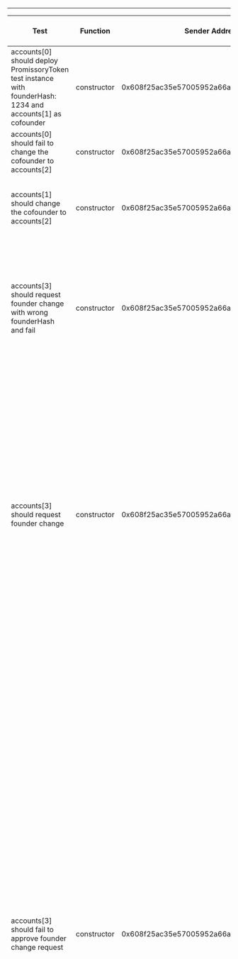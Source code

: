 -------------------------------------
| Test   | Function |     Sender Address    | Test Time (ms) | Status | Txn Hash |
|-----|:-------:|:-------:| ------:|------:| :------ |
|accounts[0] should deploy PromissoryToken test instance with founderHash: 1234 and accounts[1] as cofounder | constructor | 0x608f25ac35e57005952a66ac9ed4514ae5d2a9ef | 6585 | passed | [0x2c55c0414ea43d38a2764ad82b280baec536dc2e9cbc6499d3b67034f3538c47](https://testnet.etherscan.io/tx/0x2c55c0414ea43d38a2764ad82b280baec536dc2e9cbc6499d3b67034f3538c47)|
|accounts[0] should fail to change the cofounder to accounts[2] | constructor | 0x608f25ac35e57005952a66ac9ed4514ae5d2a9ef | 15099 | passed | [[0x2c55c0414ea43d38a2764ad82b280baec536dc2e9cbc6499d3b67034f3538c47](https://testnet.etherscan.io/tx/0x2c55c0414ea43d38a2764ad82b280baec536dc2e9cbc6499d3b67034f3538c47)](https://testnet.etherscan.io/tx/[0x2c55c0414ea43d38a2764ad82b280baec536dc2e9cbc6499d3b67034f3538c47](https://testnet.etherscan.io/tx/0x2c55c0414ea43d38a2764ad82b280baec536dc2e9cbc6499d3b67034f3538c47))|
|accounts[1] should change the cofounder to accounts[2] | constructor | 0x608f25ac35e57005952a66ac9ed4514ae5d2a9ef | 132848 | passed | [[[0x2c55c0414ea43d38a2764ad82b280baec536dc2e9cbc6499d3b67034f3538c47](https://testnet.etherscan.io/tx/0x2c55c0414ea43d38a2764ad82b280baec536dc2e9cbc6499d3b67034f3538c47)](https://testnet.etherscan.io/tx/[0x2c55c0414ea43d38a2764ad82b280baec536dc2e9cbc6499d3b67034f3538c47](https://testnet.etherscan.io/tx/0x2c55c0414ea43d38a2764ad82b280baec536dc2e9cbc6499d3b67034f3538c47))](https://testnet.etherscan.io/tx/[[0x2c55c0414ea43d38a2764ad82b280baec536dc2e9cbc6499d3b67034f3538c47](https://testnet.etherscan.io/tx/0x2c55c0414ea43d38a2764ad82b280baec536dc2e9cbc6499d3b67034f3538c47)](https://testnet.etherscan.io/tx/[0x2c55c0414ea43d38a2764ad82b280baec536dc2e9cbc6499d3b67034f3538c47](https://testnet.etherscan.io/tx/0x2c55c0414ea43d38a2764ad82b280baec536dc2e9cbc6499d3b67034f3538c47)))|
|accounts[3] should request founder change with wrong founderHash and fail | constructor | 0x608f25ac35e57005952a66ac9ed4514ae5d2a9ef | 79433 | passed | [[[[0x2c55c0414ea43d38a2764ad82b280baec536dc2e9cbc6499d3b67034f3538c47](https://testnet.etherscan.io/tx/0x2c55c0414ea43d38a2764ad82b280baec536dc2e9cbc6499d3b67034f3538c47)](https://testnet.etherscan.io/tx/[0x2c55c0414ea43d38a2764ad82b280baec536dc2e9cbc6499d3b67034f3538c47](https://testnet.etherscan.io/tx/0x2c55c0414ea43d38a2764ad82b280baec536dc2e9cbc6499d3b67034f3538c47))](https://testnet.etherscan.io/tx/[[0x2c55c0414ea43d38a2764ad82b280baec536dc2e9cbc6499d3b67034f3538c47](https://testnet.etherscan.io/tx/0x2c55c0414ea43d38a2764ad82b280baec536dc2e9cbc6499d3b67034f3538c47)](https://testnet.etherscan.io/tx/[0x2c55c0414ea43d38a2764ad82b280baec536dc2e9cbc6499d3b67034f3538c47](https://testnet.etherscan.io/tx/0x2c55c0414ea43d38a2764ad82b280baec536dc2e9cbc6499d3b67034f3538c47)))](https://testnet.etherscan.io/tx/[[[0x2c55c0414ea43d38a2764ad82b280baec536dc2e9cbc6499d3b67034f3538c47](https://testnet.etherscan.io/tx/0x2c55c0414ea43d38a2764ad82b280baec536dc2e9cbc6499d3b67034f3538c47)](https://testnet.etherscan.io/tx/[0x2c55c0414ea43d38a2764ad82b280baec536dc2e9cbc6499d3b67034f3538c47](https://testnet.etherscan.io/tx/0x2c55c0414ea43d38a2764ad82b280baec536dc2e9cbc6499d3b67034f3538c47))](https://testnet.etherscan.io/tx/[[0x2c55c0414ea43d38a2764ad82b280baec536dc2e9cbc6499d3b67034f3538c47](https://testnet.etherscan.io/tx/0x2c55c0414ea43d38a2764ad82b280baec536dc2e9cbc6499d3b67034f3538c47)](https://testnet.etherscan.io/tx/[0x2c55c0414ea43d38a2764ad82b280baec536dc2e9cbc6499d3b67034f3538c47](https://testnet.etherscan.io/tx/0x2c55c0414ea43d38a2764ad82b280baec536dc2e9cbc6499d3b67034f3538c47))))|
|accounts[3] should request founder change | constructor | 0x608f25ac35e57005952a66ac9ed4514ae5d2a9ef | 69305 | passed | [[[[[0x2c55c0414ea43d38a2764ad82b280baec536dc2e9cbc6499d3b67034f3538c47](https://testnet.etherscan.io/tx/0x2c55c0414ea43d38a2764ad82b280baec536dc2e9cbc6499d3b67034f3538c47)](https://testnet.etherscan.io/tx/[0x2c55c0414ea43d38a2764ad82b280baec536dc2e9cbc6499d3b67034f3538c47](https://testnet.etherscan.io/tx/0x2c55c0414ea43d38a2764ad82b280baec536dc2e9cbc6499d3b67034f3538c47))](https://testnet.etherscan.io/tx/[[0x2c55c0414ea43d38a2764ad82b280baec536dc2e9cbc6499d3b67034f3538c47](https://testnet.etherscan.io/tx/0x2c55c0414ea43d38a2764ad82b280baec536dc2e9cbc6499d3b67034f3538c47)](https://testnet.etherscan.io/tx/[0x2c55c0414ea43d38a2764ad82b280baec536dc2e9cbc6499d3b67034f3538c47](https://testnet.etherscan.io/tx/0x2c55c0414ea43d38a2764ad82b280baec536dc2e9cbc6499d3b67034f3538c47)))](https://testnet.etherscan.io/tx/[[[0x2c55c0414ea43d38a2764ad82b280baec536dc2e9cbc6499d3b67034f3538c47](https://testnet.etherscan.io/tx/0x2c55c0414ea43d38a2764ad82b280baec536dc2e9cbc6499d3b67034f3538c47)](https://testnet.etherscan.io/tx/[0x2c55c0414ea43d38a2764ad82b280baec536dc2e9cbc6499d3b67034f3538c47](https://testnet.etherscan.io/tx/0x2c55c0414ea43d38a2764ad82b280baec536dc2e9cbc6499d3b67034f3538c47))](https://testnet.etherscan.io/tx/[[0x2c55c0414ea43d38a2764ad82b280baec536dc2e9cbc6499d3b67034f3538c47](https://testnet.etherscan.io/tx/0x2c55c0414ea43d38a2764ad82b280baec536dc2e9cbc6499d3b67034f3538c47)](https://testnet.etherscan.io/tx/[0x2c55c0414ea43d38a2764ad82b280baec536dc2e9cbc6499d3b67034f3538c47](https://testnet.etherscan.io/tx/0x2c55c0414ea43d38a2764ad82b280baec536dc2e9cbc6499d3b67034f3538c47))))](https://testnet.etherscan.io/tx/[[[[0x2c55c0414ea43d38a2764ad82b280baec536dc2e9cbc6499d3b67034f3538c47](https://testnet.etherscan.io/tx/0x2c55c0414ea43d38a2764ad82b280baec536dc2e9cbc6499d3b67034f3538c47)](https://testnet.etherscan.io/tx/[0x2c55c0414ea43d38a2764ad82b280baec536dc2e9cbc6499d3b67034f3538c47](https://testnet.etherscan.io/tx/0x2c55c0414ea43d38a2764ad82b280baec536dc2e9cbc6499d3b67034f3538c47))](https://testnet.etherscan.io/tx/[[0x2c55c0414ea43d38a2764ad82b280baec536dc2e9cbc6499d3b67034f3538c47](https://testnet.etherscan.io/tx/0x2c55c0414ea43d38a2764ad82b280baec536dc2e9cbc6499d3b67034f3538c47)](https://testnet.etherscan.io/tx/[0x2c55c0414ea43d38a2764ad82b280baec536dc2e9cbc6499d3b67034f3538c47](https://testnet.etherscan.io/tx/0x2c55c0414ea43d38a2764ad82b280baec536dc2e9cbc6499d3b67034f3538c47)))](https://testnet.etherscan.io/tx/[[[0x2c55c0414ea43d38a2764ad82b280baec536dc2e9cbc6499d3b67034f3538c47](https://testnet.etherscan.io/tx/0x2c55c0414ea43d38a2764ad82b280baec536dc2e9cbc6499d3b67034f3538c47)](https://testnet.etherscan.io/tx/[0x2c55c0414ea43d38a2764ad82b280baec536dc2e9cbc6499d3b67034f3538c47](https://testnet.etherscan.io/tx/0x2c55c0414ea43d38a2764ad82b280baec536dc2e9cbc6499d3b67034f3538c47))](https://testnet.etherscan.io/tx/[[0x2c55c0414ea43d38a2764ad82b280baec536dc2e9cbc6499d3b67034f3538c47](https://testnet.etherscan.io/tx/0x2c55c0414ea43d38a2764ad82b280baec536dc2e9cbc6499d3b67034f3538c47)](https://testnet.etherscan.io/tx/[0x2c55c0414ea43d38a2764ad82b280baec536dc2e9cbc6499d3b67034f3538c47](https://testnet.etherscan.io/tx/0x2c55c0414ea43d38a2764ad82b280baec536dc2e9cbc6499d3b67034f3538c47)))))|
|accounts[3] should fail to approve founder change request | constructor | 0x608f25ac35e57005952a66ac9ed4514ae5d2a9ef | 224868 | passed | [[[[[[0x2c55c0414ea43d38a2764ad82b280baec536dc2e9cbc6499d3b67034f3538c47](https://testnet.etherscan.io/tx/0x2c55c0414ea43d38a2764ad82b280baec536dc2e9cbc6499d3b67034f3538c47)](https://testnet.etherscan.io/tx/[0x2c55c0414ea43d38a2764ad82b280baec536dc2e9cbc6499d3b67034f3538c47](https://testnet.etherscan.io/tx/0x2c55c0414ea43d38a2764ad82b280baec536dc2e9cbc6499d3b67034f3538c47))](https://testnet.etherscan.io/tx/[[0x2c55c0414ea43d38a2764ad82b280baec536dc2e9cbc6499d3b67034f3538c47](https://testnet.etherscan.io/tx/0x2c55c0414ea43d38a2764ad82b280baec536dc2e9cbc6499d3b67034f3538c47)](https://testnet.etherscan.io/tx/[0x2c55c0414ea43d38a2764ad82b280baec536dc2e9cbc6499d3b67034f3538c47](https://testnet.etherscan.io/tx/0x2c55c0414ea43d38a2764ad82b280baec536dc2e9cbc6499d3b67034f3538c47)))](https://testnet.etherscan.io/tx/[[[0x2c55c0414ea43d38a2764ad82b280baec536dc2e9cbc6499d3b67034f3538c47](https://testnet.etherscan.io/tx/0x2c55c0414ea43d38a2764ad82b280baec536dc2e9cbc6499d3b67034f3538c47)](https://testnet.etherscan.io/tx/[0x2c55c0414ea43d38a2764ad82b280baec536dc2e9cbc6499d3b67034f3538c47](https://testnet.etherscan.io/tx/0x2c55c0414ea43d38a2764ad82b280baec536dc2e9cbc6499d3b67034f3538c47))](https://testnet.etherscan.io/tx/[[0x2c55c0414ea43d38a2764ad82b280baec536dc2e9cbc6499d3b67034f3538c47](https://testnet.etherscan.io/tx/0x2c55c0414ea43d38a2764ad82b280baec536dc2e9cbc6499d3b67034f3538c47)](https://testnet.etherscan.io/tx/[0x2c55c0414ea43d38a2764ad82b280baec536dc2e9cbc6499d3b67034f3538c47](https://testnet.etherscan.io/tx/0x2c55c0414ea43d38a2764ad82b280baec536dc2e9cbc6499d3b67034f3538c47))))](https://testnet.etherscan.io/tx/[[[[0x2c55c0414ea43d38a2764ad82b280baec536dc2e9cbc6499d3b67034f3538c47](https://testnet.etherscan.io/tx/0x2c55c0414ea43d38a2764ad82b280baec536dc2e9cbc6499d3b67034f3538c47)](https://testnet.etherscan.io/tx/[0x2c55c0414ea43d38a2764ad82b280baec536dc2e9cbc6499d3b67034f3538c47](https://testnet.etherscan.io/tx/0x2c55c0414ea43d38a2764ad82b280baec536dc2e9cbc6499d3b67034f3538c47))](https://testnet.etherscan.io/tx/[[0x2c55c0414ea43d38a2764ad82b280baec536dc2e9cbc6499d3b67034f3538c47](https://testnet.etherscan.io/tx/0x2c55c0414ea43d38a2764ad82b280baec536dc2e9cbc6499d3b67034f3538c47)](https://testnet.etherscan.io/tx/[0x2c55c0414ea43d38a2764ad82b280baec536dc2e9cbc6499d3b67034f3538c47](https://testnet.etherscan.io/tx/0x2c55c0414ea43d38a2764ad82b280baec536dc2e9cbc6499d3b67034f3538c47)))](https://testnet.etherscan.io/tx/[[[0x2c55c0414ea43d38a2764ad82b280baec536dc2e9cbc6499d3b67034f3538c47](https://testnet.etherscan.io/tx/0x2c55c0414ea43d38a2764ad82b280baec536dc2e9cbc6499d3b67034f3538c47)](https://testnet.etherscan.io/tx/[0x2c55c0414ea43d38a2764ad82b280baec536dc2e9cbc6499d3b67034f3538c47](https://testnet.etherscan.io/tx/0x2c55c0414ea43d38a2764ad82b280baec536dc2e9cbc6499d3b67034f3538c47))](https://testnet.etherscan.io/tx/[[0x2c55c0414ea43d38a2764ad82b280baec536dc2e9cbc6499d3b67034f3538c47](https://testnet.etherscan.io/tx/0x2c55c0414ea43d38a2764ad82b280baec536dc2e9cbc6499d3b67034f3538c47)](https://testnet.etherscan.io/tx/[0x2c55c0414ea43d38a2764ad82b280baec536dc2e9cbc6499d3b67034f3538c47](https://testnet.etherscan.io/tx/0x2c55c0414ea43d38a2764ad82b280baec536dc2e9cbc6499d3b67034f3538c47)))))](https://testnet.etherscan.io/tx/[[[[[0x2c55c0414ea43d38a2764ad82b280baec536dc2e9cbc6499d3b67034f3538c47](https://testnet.etherscan.io/tx/0x2c55c0414ea43d38a2764ad82b280baec536dc2e9cbc6499d3b67034f3538c47)](https://testnet.etherscan.io/tx/[0x2c55c0414ea43d38a2764ad82b280baec536dc2e9cbc6499d3b67034f3538c47](https://testnet.etherscan.io/tx/0x2c55c0414ea43d38a2764ad82b280baec536dc2e9cbc6499d3b67034f3538c47))](https://testnet.etherscan.io/tx/[[0x2c55c0414ea43d38a2764ad82b280baec536dc2e9cbc6499d3b67034f3538c47](https://testnet.etherscan.io/tx/0x2c55c0414ea43d38a2764ad82b280baec536dc2e9cbc6499d3b67034f3538c47)](https://testnet.etherscan.io/tx/[0x2c55c0414ea43d38a2764ad82b280baec536dc2e9cbc6499d3b67034f3538c47](https://testnet.etherscan.io/tx/0x2c55c0414ea43d38a2764ad82b280baec536dc2e9cbc6499d3b67034f3538c47)))](https://testnet.etherscan.io/tx/[[[0x2c55c0414ea43d38a2764ad82b280baec536dc2e9cbc6499d3b67034f3538c47](https://testnet.etherscan.io/tx/0x2c55c0414ea43d38a2764ad82b280baec536dc2e9cbc6499d3b67034f3538c47)](https://testnet.etherscan.io/tx/[0x2c55c0414ea43d38a2764ad82b280baec536dc2e9cbc6499d3b67034f3538c47](https://testnet.etherscan.io/tx/0x2c55c0414ea43d38a2764ad82b280baec536dc2e9cbc6499d3b67034f3538c47))](https://testnet.etherscan.io/tx/[[0x2c55c0414ea43d38a2764ad82b280baec536dc2e9cbc6499d3b67034f3538c47](https://testnet.etherscan.io/tx/0x2c55c0414ea43d38a2764ad82b280baec536dc2e9cbc6499d3b67034f3538c47)](https://testnet.etherscan.io/tx/[0x2c55c0414ea43d38a2764ad82b280baec536dc2e9cbc6499d3b67034f3538c47](https://testnet.etherscan.io/tx/0x2c55c0414ea43d38a2764ad82b280baec536dc2e9cbc6499d3b67034f3538c47))))](https://testnet.etherscan.io/tx/[[[[0x2c55c0414ea43d38a2764ad82b280baec536dc2e9cbc6499d3b67034f3538c47](https://testnet.etherscan.io/tx/0x2c55c0414ea43d38a2764ad82b280baec536dc2e9cbc6499d3b67034f3538c47)](https://testnet.etherscan.io/tx/[0x2c55c0414ea43d38a2764ad82b280baec536dc2e9cbc6499d3b67034f3538c47](https://testnet.etherscan.io/tx/0x2c55c0414ea43d38a2764ad82b280baec536dc2e9cbc6499d3b67034f3538c47))](https://testnet.etherscan.io/tx/[[0x2c55c0414ea43d38a2764ad82b280baec536dc2e9cbc6499d3b67034f3538c47](https://testnet.etherscan.io/tx/0x2c55c0414ea43d38a2764ad82b280baec536dc2e9cbc6499d3b67034f3538c47)](https://testnet.etherscan.io/tx/[0x2c55c0414ea43d38a2764ad82b280baec536dc2e9cbc6499d3b67034f3538c47](https://testnet.etherscan.io/tx/0x2c55c0414ea43d38a2764ad82b280baec536dc2e9cbc6499d3b67034f3538c47)))](https://testnet.etherscan.io/tx/[[[0x2c55c0414ea43d38a2764ad82b280baec536dc2e9cbc6499d3b67034f3538c47](https://testnet.etherscan.io/tx/0x2c55c0414ea43d38a2764ad82b280baec536dc2e9cbc6499d3b67034f3538c47)](https://testnet.etherscan.io/tx/[0x2c55c0414ea43d38a2764ad82b280baec536dc2e9cbc6499d3b67034f3538c47](https://testnet.etherscan.io/tx/0x2c55c0414ea43d38a2764ad82b280baec536dc2e9cbc6499d3b67034f3538c47))](https://testnet.etherscan.io/tx/[[0x2c55c0414ea43d38a2764ad82b280baec536dc2e9cbc6499d3b67034f3538c47](https://testnet.etherscan.io/tx/0x2c55c0414ea43d38a2764ad82b280baec536dc2e9cbc6499d3b67034f3538c47)](https://testnet.etherscan.io/tx/[0x2c55c0414ea43d38a2764ad82b280baec536dc2e9cbc6499d3b67034f3538c47](https://testnet.etherscan.io/tx/0x2c55c0414ea43d38a2764ad82b280baec536dc2e9cbc6499d3b67034f3538c47))))))|
|accounts[2] should fail to approve founder change request with wrong switchHash | constructor | 0x608f25ac35e57005952a66ac9ed4514ae5d2a9ef | 28141 | passed | [[[[[[[0x2c55c0414ea43d38a2764ad82b280baec536dc2e9cbc6499d3b67034f3538c47](https://testnet.etherscan.io/tx/0x2c55c0414ea43d38a2764ad82b280baec536dc2e9cbc6499d3b67034f3538c47)](https://testnet.etherscan.io/tx/[0x2c55c0414ea43d38a2764ad82b280baec536dc2e9cbc6499d3b67034f3538c47](https://testnet.etherscan.io/tx/0x2c55c0414ea43d38a2764ad82b280baec536dc2e9cbc6499d3b67034f3538c47))](https://testnet.etherscan.io/tx/[[0x2c55c0414ea43d38a2764ad82b280baec536dc2e9cbc6499d3b67034f3538c47](https://testnet.etherscan.io/tx/0x2c55c0414ea43d38a2764ad82b280baec536dc2e9cbc6499d3b67034f3538c47)](https://testnet.etherscan.io/tx/[0x2c55c0414ea43d38a2764ad82b280baec536dc2e9cbc6499d3b67034f3538c47](https://testnet.etherscan.io/tx/0x2c55c0414ea43d38a2764ad82b280baec536dc2e9cbc6499d3b67034f3538c47)))](https://testnet.etherscan.io/tx/[[[0x2c55c0414ea43d38a2764ad82b280baec536dc2e9cbc6499d3b67034f3538c47](https://testnet.etherscan.io/tx/0x2c55c0414ea43d38a2764ad82b280baec536dc2e9cbc6499d3b67034f3538c47)](https://testnet.etherscan.io/tx/[0x2c55c0414ea43d38a2764ad82b280baec536dc2e9cbc6499d3b67034f3538c47](https://testnet.etherscan.io/tx/0x2c55c0414ea43d38a2764ad82b280baec536dc2e9cbc6499d3b67034f3538c47))](https://testnet.etherscan.io/tx/[[0x2c55c0414ea43d38a2764ad82b280baec536dc2e9cbc6499d3b67034f3538c47](https://testnet.etherscan.io/tx/0x2c55c0414ea43d38a2764ad82b280baec536dc2e9cbc6499d3b67034f3538c47)](https://testnet.etherscan.io/tx/[0x2c55c0414ea43d38a2764ad82b280baec536dc2e9cbc6499d3b67034f3538c47](https://testnet.etherscan.io/tx/0x2c55c0414ea43d38a2764ad82b280baec536dc2e9cbc6499d3b67034f3538c47))))](https://testnet.etherscan.io/tx/[[[[0x2c55c0414ea43d38a2764ad82b280baec536dc2e9cbc6499d3b67034f3538c47](https://testnet.etherscan.io/tx/0x2c55c0414ea43d38a2764ad82b280baec536dc2e9cbc6499d3b67034f3538c47)](https://testnet.etherscan.io/tx/[0x2c55c0414ea43d38a2764ad82b280baec536dc2e9cbc6499d3b67034f3538c47](https://testnet.etherscan.io/tx/0x2c55c0414ea43d38a2764ad82b280baec536dc2e9cbc6499d3b67034f3538c47))](https://testnet.etherscan.io/tx/[[0x2c55c0414ea43d38a2764ad82b280baec536dc2e9cbc6499d3b67034f3538c47](https://testnet.etherscan.io/tx/0x2c55c0414ea43d38a2764ad82b280baec536dc2e9cbc6499d3b67034f3538c47)](https://testnet.etherscan.io/tx/[0x2c55c0414ea43d38a2764ad82b280baec536dc2e9cbc6499d3b67034f3538c47](https://testnet.etherscan.io/tx/0x2c55c0414ea43d38a2764ad82b280baec536dc2e9cbc6499d3b67034f3538c47)))](https://testnet.etherscan.io/tx/[[[0x2c55c0414ea43d38a2764ad82b280baec536dc2e9cbc6499d3b67034f3538c47](https://testnet.etherscan.io/tx/0x2c55c0414ea43d38a2764ad82b280baec536dc2e9cbc6499d3b67034f3538c47)](https://testnet.etherscan.io/tx/[0x2c55c0414ea43d38a2764ad82b280baec536dc2e9cbc6499d3b67034f3538c47](https://testnet.etherscan.io/tx/0x2c55c0414ea43d38a2764ad82b280baec536dc2e9cbc6499d3b67034f3538c47))](https://testnet.etherscan.io/tx/[[0x2c55c0414ea43d38a2764ad82b280baec536dc2e9cbc6499d3b67034f3538c47](https://testnet.etherscan.io/tx/0x2c55c0414ea43d38a2764ad82b280baec536dc2e9cbc6499d3b67034f3538c47)](https://testnet.etherscan.io/tx/[0x2c55c0414ea43d38a2764ad82b280baec536dc2e9cbc6499d3b67034f3538c47](https://testnet.etherscan.io/tx/0x2c55c0414ea43d38a2764ad82b280baec536dc2e9cbc6499d3b67034f3538c47)))))](https://testnet.etherscan.io/tx/[[[[[0x2c55c0414ea43d38a2764ad82b280baec536dc2e9cbc6499d3b67034f3538c47](https://testnet.etherscan.io/tx/0x2c55c0414ea43d38a2764ad82b280baec536dc2e9cbc6499d3b67034f3538c47)](https://testnet.etherscan.io/tx/[0x2c55c0414ea43d38a2764ad82b280baec536dc2e9cbc6499d3b67034f3538c47](https://testnet.etherscan.io/tx/0x2c55c0414ea43d38a2764ad82b280baec536dc2e9cbc6499d3b67034f3538c47))](https://testnet.etherscan.io/tx/[[0x2c55c0414ea43d38a2764ad82b280baec536dc2e9cbc6499d3b67034f3538c47](https://testnet.etherscan.io/tx/0x2c55c0414ea43d38a2764ad82b280baec536dc2e9cbc6499d3b67034f3538c47)](https://testnet.etherscan.io/tx/[0x2c55c0414ea43d38a2764ad82b280baec536dc2e9cbc6499d3b67034f3538c47](https://testnet.etherscan.io/tx/0x2c55c0414ea43d38a2764ad82b280baec536dc2e9cbc6499d3b67034f3538c47)))](https://testnet.etherscan.io/tx/[[[0x2c55c0414ea43d38a2764ad82b280baec536dc2e9cbc6499d3b67034f3538c47](https://testnet.etherscan.io/tx/0x2c55c0414ea43d38a2764ad82b280baec536dc2e9cbc6499d3b67034f3538c47)](https://testnet.etherscan.io/tx/[0x2c55c0414ea43d38a2764ad82b280baec536dc2e9cbc6499d3b67034f3538c47](https://testnet.etherscan.io/tx/0x2c55c0414ea43d38a2764ad82b280baec536dc2e9cbc6499d3b67034f3538c47))](https://testnet.etherscan.io/tx/[[0x2c55c0414ea43d38a2764ad82b280baec536dc2e9cbc6499d3b67034f3538c47](https://testnet.etherscan.io/tx/0x2c55c0414ea43d38a2764ad82b280baec536dc2e9cbc6499d3b67034f3538c47)](https://testnet.etherscan.io/tx/[0x2c55c0414ea43d38a2764ad82b280baec536dc2e9cbc6499d3b67034f3538c47](https://testnet.etherscan.io/tx/0x2c55c0414ea43d38a2764ad82b280baec536dc2e9cbc6499d3b67034f3538c47))))](https://testnet.etherscan.io/tx/[[[[0x2c55c0414ea43d38a2764ad82b280baec536dc2e9cbc6499d3b67034f3538c47](https://testnet.etherscan.io/tx/0x2c55c0414ea43d38a2764ad82b280baec536dc2e9cbc6499d3b67034f3538c47)](https://testnet.etherscan.io/tx/[0x2c55c0414ea43d38a2764ad82b280baec536dc2e9cbc6499d3b67034f3538c47](https://testnet.etherscan.io/tx/0x2c55c0414ea43d38a2764ad82b280baec536dc2e9cbc6499d3b67034f3538c47))](https://testnet.etherscan.io/tx/[[0x2c55c0414ea43d38a2764ad82b280baec536dc2e9cbc6499d3b67034f3538c47](https://testnet.etherscan.io/tx/0x2c55c0414ea43d38a2764ad82b280baec536dc2e9cbc6499d3b67034f3538c47)](https://testnet.etherscan.io/tx/[0x2c55c0414ea43d38a2764ad82b280baec536dc2e9cbc6499d3b67034f3538c47](https://testnet.etherscan.io/tx/0x2c55c0414ea43d38a2764ad82b280baec536dc2e9cbc6499d3b67034f3538c47)))](https://testnet.etherscan.io/tx/[[[0x2c55c0414ea43d38a2764ad82b280baec536dc2e9cbc6499d3b67034f3538c47](https://testnet.etherscan.io/tx/0x2c55c0414ea43d38a2764ad82b280baec536dc2e9cbc6499d3b67034f3538c47)](https://testnet.etherscan.io/tx/[0x2c55c0414ea43d38a2764ad82b280baec536dc2e9cbc6499d3b67034f3538c47](https://testnet.etherscan.io/tx/0x2c55c0414ea43d38a2764ad82b280baec536dc2e9cbc6499d3b67034f3538c47))](https://testnet.etherscan.io/tx/[[0x2c55c0414ea43d38a2764ad82b280baec536dc2e9cbc6499d3b67034f3538c47](https://testnet.etherscan.io/tx/0x2c55c0414ea43d38a2764ad82b280baec536dc2e9cbc6499d3b67034f3538c47)](https://testnet.etherscan.io/tx/[0x2c55c0414ea43d38a2764ad82b280baec536dc2e9cbc6499d3b67034f3538c47](https://testnet.etherscan.io/tx/0x2c55c0414ea43d38a2764ad82b280baec536dc2e9cbc6499d3b67034f3538c47))))))](https://testnet.etherscan.io/tx/[[[[[[0x2c55c0414ea43d38a2764ad82b280baec536dc2e9cbc6499d3b67034f3538c47](https://testnet.etherscan.io/tx/0x2c55c0414ea43d38a2764ad82b280baec536dc2e9cbc6499d3b67034f3538c47)](https://testnet.etherscan.io/tx/[0x2c55c0414ea43d38a2764ad82b280baec536dc2e9cbc6499d3b67034f3538c47](https://testnet.etherscan.io/tx/0x2c55c0414ea43d38a2764ad82b280baec536dc2e9cbc6499d3b67034f3538c47))](https://testnet.etherscan.io/tx/[[0x2c55c0414ea43d38a2764ad82b280baec536dc2e9cbc6499d3b67034f3538c47](https://testnet.etherscan.io/tx/0x2c55c0414ea43d38a2764ad82b280baec536dc2e9cbc6499d3b67034f3538c47)](https://testnet.etherscan.io/tx/[0x2c55c0414ea43d38a2764ad82b280baec536dc2e9cbc6499d3b67034f3538c47](https://testnet.etherscan.io/tx/0x2c55c0414ea43d38a2764ad82b280baec536dc2e9cbc6499d3b67034f3538c47)))](https://testnet.etherscan.io/tx/[[[0x2c55c0414ea43d38a2764ad82b280baec536dc2e9cbc6499d3b67034f3538c47](https://testnet.etherscan.io/tx/0x2c55c0414ea43d38a2764ad82b280baec536dc2e9cbc6499d3b67034f3538c47)](https://testnet.etherscan.io/tx/[0x2c55c0414ea43d38a2764ad82b280baec536dc2e9cbc6499d3b67034f3538c47](https://testnet.etherscan.io/tx/0x2c55c0414ea43d38a2764ad82b280baec536dc2e9cbc6499d3b67034f3538c47))](https://testnet.etherscan.io/tx/[[0x2c55c0414ea43d38a2764ad82b280baec536dc2e9cbc6499d3b67034f3538c47](https://testnet.etherscan.io/tx/0x2c55c0414ea43d38a2764ad82b280baec536dc2e9cbc6499d3b67034f3538c47)](https://testnet.etherscan.io/tx/[0x2c55c0414ea43d38a2764ad82b280baec536dc2e9cbc6499d3b67034f3538c47](https://testnet.etherscan.io/tx/0x2c55c0414ea43d38a2764ad82b280baec536dc2e9cbc6499d3b67034f3538c47))))](https://testnet.etherscan.io/tx/[[[[0x2c55c0414ea43d38a2764ad82b280baec536dc2e9cbc6499d3b67034f3538c47](https://testnet.etherscan.io/tx/0x2c55c0414ea43d38a2764ad82b280baec536dc2e9cbc6499d3b67034f3538c47)](https://testnet.etherscan.io/tx/[0x2c55c0414ea43d38a2764ad82b280baec536dc2e9cbc6499d3b67034f3538c47](https://testnet.etherscan.io/tx/0x2c55c0414ea43d38a2764ad82b280baec536dc2e9cbc6499d3b67034f3538c47))](https://testnet.etherscan.io/tx/[[0x2c55c0414ea43d38a2764ad82b280baec536dc2e9cbc6499d3b67034f3538c47](https://testnet.etherscan.io/tx/0x2c55c0414ea43d38a2764ad82b280baec536dc2e9cbc6499d3b67034f3538c47)](https://testnet.etherscan.io/tx/[0x2c55c0414ea43d38a2764ad82b280baec536dc2e9cbc6499d3b67034f3538c47](https://testnet.etherscan.io/tx/0x2c55c0414ea43d38a2764ad82b280baec536dc2e9cbc6499d3b67034f3538c47)))](https://testnet.etherscan.io/tx/[[[0x2c55c0414ea43d38a2764ad82b280baec536dc2e9cbc6499d3b67034f3538c47](https://testnet.etherscan.io/tx/0x2c55c0414ea43d38a2764ad82b280baec536dc2e9cbc6499d3b67034f3538c47)](https://testnet.etherscan.io/tx/[0x2c55c0414ea43d38a2764ad82b280baec536dc2e9cbc6499d3b67034f3538c47](https://testnet.etherscan.io/tx/0x2c55c0414ea43d38a2764ad82b280baec536dc2e9cbc6499d3b67034f3538c47))](https://testnet.etherscan.io/tx/[[0x2c55c0414ea43d38a2764ad82b280baec536dc2e9cbc6499d3b67034f3538c47](https://testnet.etherscan.io/tx/0x2c55c0414ea43d38a2764ad82b280baec536dc2e9cbc6499d3b67034f3538c47)](https://testnet.etherscan.io/tx/[0x2c55c0414ea43d38a2764ad82b280baec536dc2e9cbc6499d3b67034f3538c47](https://testnet.etherscan.io/tx/0x2c55c0414ea43d38a2764ad82b280baec536dc2e9cbc6499d3b67034f3538c47)))))](https://testnet.etherscan.io/tx/[[[[[0x2c55c0414ea43d38a2764ad82b280baec536dc2e9cbc6499d3b67034f3538c47](https://testnet.etherscan.io/tx/0x2c55c0414ea43d38a2764ad82b280baec536dc2e9cbc6499d3b67034f3538c47)](https://testnet.etherscan.io/tx/[0x2c55c0414ea43d38a2764ad82b280baec536dc2e9cbc6499d3b67034f3538c47](https://testnet.etherscan.io/tx/0x2c55c0414ea43d38a2764ad82b280baec536dc2e9cbc6499d3b67034f3538c47))](https://testnet.etherscan.io/tx/[[0x2c55c0414ea43d38a2764ad82b280baec536dc2e9cbc6499d3b67034f3538c47](https://testnet.etherscan.io/tx/0x2c55c0414ea43d38a2764ad82b280baec536dc2e9cbc6499d3b67034f3538c47)](https://testnet.etherscan.io/tx/[0x2c55c0414ea43d38a2764ad82b280baec536dc2e9cbc6499d3b67034f3538c47](https://testnet.etherscan.io/tx/0x2c55c0414ea43d38a2764ad82b280baec536dc2e9cbc6499d3b67034f3538c47)))](https://testnet.etherscan.io/tx/[[[0x2c55c0414ea43d38a2764ad82b280baec536dc2e9cbc6499d3b67034f3538c47](https://testnet.etherscan.io/tx/0x2c55c0414ea43d38a2764ad82b280baec536dc2e9cbc6499d3b67034f3538c47)](https://testnet.etherscan.io/tx/[0x2c55c0414ea43d38a2764ad82b280baec536dc2e9cbc6499d3b67034f3538c47](https://testnet.etherscan.io/tx/0x2c55c0414ea43d38a2764ad82b280baec536dc2e9cbc6499d3b67034f3538c47))](https://testnet.etherscan.io/tx/[[0x2c55c0414ea43d38a2764ad82b280baec536dc2e9cbc6499d3b67034f3538c47](https://testnet.etherscan.io/tx/0x2c55c0414ea43d38a2764ad82b280baec536dc2e9cbc6499d3b67034f3538c47)](https://testnet.etherscan.io/tx/[0x2c55c0414ea43d38a2764ad82b280baec536dc2e9cbc6499d3b67034f3538c47](https://testnet.etherscan.io/tx/0x2c55c0414ea43d38a2764ad82b280baec536dc2e9cbc6499d3b67034f3538c47))))](https://testnet.etherscan.io/tx/[[[[0x2c55c0414ea43d38a2764ad82b280baec536dc2e9cbc6499d3b67034f3538c47](https://testnet.etherscan.io/tx/0x2c55c0414ea43d38a2764ad82b280baec536dc2e9cbc6499d3b67034f3538c47)](https://testnet.etherscan.io/tx/[0x2c55c0414ea43d38a2764ad82b280baec536dc2e9cbc6499d3b67034f3538c47](https://testnet.etherscan.io/tx/0x2c55c0414ea43d38a2764ad82b280baec536dc2e9cbc6499d3b67034f3538c47))](https://testnet.etherscan.io/tx/[[0x2c55c0414ea43d38a2764ad82b280baec536dc2e9cbc6499d3b67034f3538c47](https://testnet.etherscan.io/tx/0x2c55c0414ea43d38a2764ad82b280baec536dc2e9cbc6499d3b67034f3538c47)](https://testnet.etherscan.io/tx/[0x2c55c0414ea43d38a2764ad82b280baec536dc2e9cbc6499d3b67034f3538c47](https://testnet.etherscan.io/tx/0x2c55c0414ea43d38a2764ad82b280baec536dc2e9cbc6499d3b67034f3538c47)))](https://testnet.etherscan.io/tx/[[[0x2c55c0414ea43d38a2764ad82b280baec536dc2e9cbc6499d3b67034f3538c47](https://testnet.etherscan.io/tx/0x2c55c0414ea43d38a2764ad82b280baec536dc2e9cbc6499d3b67034f3538c47)](https://testnet.etherscan.io/tx/[0x2c55c0414ea43d38a2764ad82b280baec536dc2e9cbc6499d3b67034f3538c47](https://testnet.etherscan.io/tx/0x2c55c0414ea43d38a2764ad82b280baec536dc2e9cbc6499d3b67034f3538c47))](https://testnet.etherscan.io/tx/[[0x2c55c0414ea43d38a2764ad82b280baec536dc2e9cbc6499d3b67034f3538c47](https://testnet.etherscan.io/tx/0x2c55c0414ea43d38a2764ad82b280baec536dc2e9cbc6499d3b67034f3538c47)](https://testnet.etherscan.io/tx/[0x2c55c0414ea43d38a2764ad82b280baec536dc2e9cbc6499d3b67034f3538c47](https://testnet.etherscan.io/tx/0x2c55c0414ea43d38a2764ad82b280baec536dc2e9cbc6499d3b67034f3538c47)))))))|
|accounts[2] should approve founder change request | constructor | 0x608f25ac35e57005952a66ac9ed4514ae5d2a9ef | 17086 | passed | [[[[[[[[0x2c55c0414ea43d38a2764ad82b280baec536dc2e9cbc6499d3b67034f3538c47](https://testnet.etherscan.io/tx/0x2c55c0414ea43d38a2764ad82b280baec536dc2e9cbc6499d3b67034f3538c47)](https://testnet.etherscan.io/tx/[0x2c55c0414ea43d38a2764ad82b280baec536dc2e9cbc6499d3b67034f3538c47](https://testnet.etherscan.io/tx/0x2c55c0414ea43d38a2764ad82b280baec536dc2e9cbc6499d3b67034f3538c47))](https://testnet.etherscan.io/tx/[[0x2c55c0414ea43d38a2764ad82b280baec536dc2e9cbc6499d3b67034f3538c47](https://testnet.etherscan.io/tx/0x2c55c0414ea43d38a2764ad82b280baec536dc2e9cbc6499d3b67034f3538c47)](https://testnet.etherscan.io/tx/[0x2c55c0414ea43d38a2764ad82b280baec536dc2e9cbc6499d3b67034f3538c47](https://testnet.etherscan.io/tx/0x2c55c0414ea43d38a2764ad82b280baec536dc2e9cbc6499d3b67034f3538c47)))](https://testnet.etherscan.io/tx/[[[0x2c55c0414ea43d38a2764ad82b280baec536dc2e9cbc6499d3b67034f3538c47](https://testnet.etherscan.io/tx/0x2c55c0414ea43d38a2764ad82b280baec536dc2e9cbc6499d3b67034f3538c47)](https://testnet.etherscan.io/tx/[0x2c55c0414ea43d38a2764ad82b280baec536dc2e9cbc6499d3b67034f3538c47](https://testnet.etherscan.io/tx/0x2c55c0414ea43d38a2764ad82b280baec536dc2e9cbc6499d3b67034f3538c47))](https://testnet.etherscan.io/tx/[[0x2c55c0414ea43d38a2764ad82b280baec536dc2e9cbc6499d3b67034f3538c47](https://testnet.etherscan.io/tx/0x2c55c0414ea43d38a2764ad82b280baec536dc2e9cbc6499d3b67034f3538c47)](https://testnet.etherscan.io/tx/[0x2c55c0414ea43d38a2764ad82b280baec536dc2e9cbc6499d3b67034f3538c47](https://testnet.etherscan.io/tx/0x2c55c0414ea43d38a2764ad82b280baec536dc2e9cbc6499d3b67034f3538c47))))](https://testnet.etherscan.io/tx/[[[[0x2c55c0414ea43d38a2764ad82b280baec536dc2e9cbc6499d3b67034f3538c47](https://testnet.etherscan.io/tx/0x2c55c0414ea43d38a2764ad82b280baec536dc2e9cbc6499d3b67034f3538c47)](https://testnet.etherscan.io/tx/[0x2c55c0414ea43d38a2764ad82b280baec536dc2e9cbc6499d3b67034f3538c47](https://testnet.etherscan.io/tx/0x2c55c0414ea43d38a2764ad82b280baec536dc2e9cbc6499d3b67034f3538c47))](https://testnet.etherscan.io/tx/[[0x2c55c0414ea43d38a2764ad82b280baec536dc2e9cbc6499d3b67034f3538c47](https://testnet.etherscan.io/tx/0x2c55c0414ea43d38a2764ad82b280baec536dc2e9cbc6499d3b67034f3538c47)](https://testnet.etherscan.io/tx/[0x2c55c0414ea43d38a2764ad82b280baec536dc2e9cbc6499d3b67034f3538c47](https://testnet.etherscan.io/tx/0x2c55c0414ea43d38a2764ad82b280baec536dc2e9cbc6499d3b67034f3538c47)))](https://testnet.etherscan.io/tx/[[[0x2c55c0414ea43d38a2764ad82b280baec536dc2e9cbc6499d3b67034f3538c47](https://testnet.etherscan.io/tx/0x2c55c0414ea43d38a2764ad82b280baec536dc2e9cbc6499d3b67034f3538c47)](https://testnet.etherscan.io/tx/[0x2c55c0414ea43d38a2764ad82b280baec536dc2e9cbc6499d3b67034f3538c47](https://testnet.etherscan.io/tx/0x2c55c0414ea43d38a2764ad82b280baec536dc2e9cbc6499d3b67034f3538c47))](https://testnet.etherscan.io/tx/[[0x2c55c0414ea43d38a2764ad82b280baec536dc2e9cbc6499d3b67034f3538c47](https://testnet.etherscan.io/tx/0x2c55c0414ea43d38a2764ad82b280baec536dc2e9cbc6499d3b67034f3538c47)](https://testnet.etherscan.io/tx/[0x2c55c0414ea43d38a2764ad82b280baec536dc2e9cbc6499d3b67034f3538c47](https://testnet.etherscan.io/tx/0x2c55c0414ea43d38a2764ad82b280baec536dc2e9cbc6499d3b67034f3538c47)))))](https://testnet.etherscan.io/tx/[[[[[0x2c55c0414ea43d38a2764ad82b280baec536dc2e9cbc6499d3b67034f3538c47](https://testnet.etherscan.io/tx/0x2c55c0414ea43d38a2764ad82b280baec536dc2e9cbc6499d3b67034f3538c47)](https://testnet.etherscan.io/tx/[0x2c55c0414ea43d38a2764ad82b280baec536dc2e9cbc6499d3b67034f3538c47](https://testnet.etherscan.io/tx/0x2c55c0414ea43d38a2764ad82b280baec536dc2e9cbc6499d3b67034f3538c47))](https://testnet.etherscan.io/tx/[[0x2c55c0414ea43d38a2764ad82b280baec536dc2e9cbc6499d3b67034f3538c47](https://testnet.etherscan.io/tx/0x2c55c0414ea43d38a2764ad82b280baec536dc2e9cbc6499d3b67034f3538c47)](https://testnet.etherscan.io/tx/[0x2c55c0414ea43d38a2764ad82b280baec536dc2e9cbc6499d3b67034f3538c47](https://testnet.etherscan.io/tx/0x2c55c0414ea43d38a2764ad82b280baec536dc2e9cbc6499d3b67034f3538c47)))](https://testnet.etherscan.io/tx/[[[0x2c55c0414ea43d38a2764ad82b280baec536dc2e9cbc6499d3b67034f3538c47](https://testnet.etherscan.io/tx/0x2c55c0414ea43d38a2764ad82b280baec536dc2e9cbc6499d3b67034f3538c47)](https://testnet.etherscan.io/tx/[0x2c55c0414ea43d38a2764ad82b280baec536dc2e9cbc6499d3b67034f3538c47](https://testnet.etherscan.io/tx/0x2c55c0414ea43d38a2764ad82b280baec536dc2e9cbc6499d3b67034f3538c47))](https://testnet.etherscan.io/tx/[[0x2c55c0414ea43d38a2764ad82b280baec536dc2e9cbc6499d3b67034f3538c47](https://testnet.etherscan.io/tx/0x2c55c0414ea43d38a2764ad82b280baec536dc2e9cbc6499d3b67034f3538c47)](https://testnet.etherscan.io/tx/[0x2c55c0414ea43d38a2764ad82b280baec536dc2e9cbc6499d3b67034f3538c47](https://testnet.etherscan.io/tx/0x2c55c0414ea43d38a2764ad82b280baec536dc2e9cbc6499d3b67034f3538c47))))](https://testnet.etherscan.io/tx/[[[[0x2c55c0414ea43d38a2764ad82b280baec536dc2e9cbc6499d3b67034f3538c47](https://testnet.etherscan.io/tx/0x2c55c0414ea43d38a2764ad82b280baec536dc2e9cbc6499d3b67034f3538c47)](https://testnet.etherscan.io/tx/[0x2c55c0414ea43d38a2764ad82b280baec536dc2e9cbc6499d3b67034f3538c47](https://testnet.etherscan.io/tx/0x2c55c0414ea43d38a2764ad82b280baec536dc2e9cbc6499d3b67034f3538c47))](https://testnet.etherscan.io/tx/[[0x2c55c0414ea43d38a2764ad82b280baec536dc2e9cbc6499d3b67034f3538c47](https://testnet.etherscan.io/tx/0x2c55c0414ea43d38a2764ad82b280baec536dc2e9cbc6499d3b67034f3538c47)](https://testnet.etherscan.io/tx/[0x2c55c0414ea43d38a2764ad82b280baec536dc2e9cbc6499d3b67034f3538c47](https://testnet.etherscan.io/tx/0x2c55c0414ea43d38a2764ad82b280baec536dc2e9cbc6499d3b67034f3538c47)))](https://testnet.etherscan.io/tx/[[[0x2c55c0414ea43d38a2764ad82b280baec536dc2e9cbc6499d3b67034f3538c47](https://testnet.etherscan.io/tx/0x2c55c0414ea43d38a2764ad82b280baec536dc2e9cbc6499d3b67034f3538c47)](https://testnet.etherscan.io/tx/[0x2c55c0414ea43d38a2764ad82b280baec536dc2e9cbc6499d3b67034f3538c47](https://testnet.etherscan.io/tx/0x2c55c0414ea43d38a2764ad82b280baec536dc2e9cbc6499d3b67034f3538c47))](https://testnet.etherscan.io/tx/[[0x2c55c0414ea43d38a2764ad82b280baec536dc2e9cbc6499d3b67034f3538c47](https://testnet.etherscan.io/tx/0x2c55c0414ea43d38a2764ad82b280baec536dc2e9cbc6499d3b67034f3538c47)](https://testnet.etherscan.io/tx/[0x2c55c0414ea43d38a2764ad82b280baec536dc2e9cbc6499d3b67034f3538c47](https://testnet.etherscan.io/tx/0x2c55c0414ea43d38a2764ad82b280baec536dc2e9cbc6499d3b67034f3538c47))))))](https://testnet.etherscan.io/tx/[[[[[[0x2c55c0414ea43d38a2764ad82b280baec536dc2e9cbc6499d3b67034f3538c47](https://testnet.etherscan.io/tx/0x2c55c0414ea43d38a2764ad82b280baec536dc2e9cbc6499d3b67034f3538c47)](https://testnet.etherscan.io/tx/[0x2c55c0414ea43d38a2764ad82b280baec536dc2e9cbc6499d3b67034f3538c47](https://testnet.etherscan.io/tx/0x2c55c0414ea43d38a2764ad82b280baec536dc2e9cbc6499d3b67034f3538c47))](https://testnet.etherscan.io/tx/[[0x2c55c0414ea43d38a2764ad82b280baec536dc2e9cbc6499d3b67034f3538c47](https://testnet.etherscan.io/tx/0x2c55c0414ea43d38a2764ad82b280baec536dc2e9cbc6499d3b67034f3538c47)](https://testnet.etherscan.io/tx/[0x2c55c0414ea43d38a2764ad82b280baec536dc2e9cbc6499d3b67034f3538c47](https://testnet.etherscan.io/tx/0x2c55c0414ea43d38a2764ad82b280baec536dc2e9cbc6499d3b67034f3538c47)))](https://testnet.etherscan.io/tx/[[[0x2c55c0414ea43d38a2764ad82b280baec536dc2e9cbc6499d3b67034f3538c47](https://testnet.etherscan.io/tx/0x2c55c0414ea43d38a2764ad82b280baec536dc2e9cbc6499d3b67034f3538c47)](https://testnet.etherscan.io/tx/[0x2c55c0414ea43d38a2764ad82b280baec536dc2e9cbc6499d3b67034f3538c47](https://testnet.etherscan.io/tx/0x2c55c0414ea43d38a2764ad82b280baec536dc2e9cbc6499d3b67034f3538c47))](https://testnet.etherscan.io/tx/[[0x2c55c0414ea43d38a2764ad82b280baec536dc2e9cbc6499d3b67034f3538c47](https://testnet.etherscan.io/tx/0x2c55c0414ea43d38a2764ad82b280baec536dc2e9cbc6499d3b67034f3538c47)](https://testnet.etherscan.io/tx/[0x2c55c0414ea43d38a2764ad82b280baec536dc2e9cbc6499d3b67034f3538c47](https://testnet.etherscan.io/tx/0x2c55c0414ea43d38a2764ad82b280baec536dc2e9cbc6499d3b67034f3538c47))))](https://testnet.etherscan.io/tx/[[[[0x2c55c0414ea43d38a2764ad82b280baec536dc2e9cbc6499d3b67034f3538c47](https://testnet.etherscan.io/tx/0x2c55c0414ea43d38a2764ad82b280baec536dc2e9cbc6499d3b67034f3538c47)](https://testnet.etherscan.io/tx/[0x2c55c0414ea43d38a2764ad82b280baec536dc2e9cbc6499d3b67034f3538c47](https://testnet.etherscan.io/tx/0x2c55c0414ea43d38a2764ad82b280baec536dc2e9cbc6499d3b67034f3538c47))](https://testnet.etherscan.io/tx/[[0x2c55c0414ea43d38a2764ad82b280baec536dc2e9cbc6499d3b67034f3538c47](https://testnet.etherscan.io/tx/0x2c55c0414ea43d38a2764ad82b280baec536dc2e9cbc6499d3b67034f3538c47)](https://testnet.etherscan.io/tx/[0x2c55c0414ea43d38a2764ad82b280baec536dc2e9cbc6499d3b67034f3538c47](https://testnet.etherscan.io/tx/0x2c55c0414ea43d38a2764ad82b280baec536dc2e9cbc6499d3b67034f3538c47)))](https://testnet.etherscan.io/tx/[[[0x2c55c0414ea43d38a2764ad82b280baec536dc2e9cbc6499d3b67034f3538c47](https://testnet.etherscan.io/tx/0x2c55c0414ea43d38a2764ad82b280baec536dc2e9cbc6499d3b67034f3538c47)](https://testnet.etherscan.io/tx/[0x2c55c0414ea43d38a2764ad82b280baec536dc2e9cbc6499d3b67034f3538c47](https://testnet.etherscan.io/tx/0x2c55c0414ea43d38a2764ad82b280baec536dc2e9cbc6499d3b67034f3538c47))](https://testnet.etherscan.io/tx/[[0x2c55c0414ea43d38a2764ad82b280baec536dc2e9cbc6499d3b67034f3538c47](https://testnet.etherscan.io/tx/0x2c55c0414ea43d38a2764ad82b280baec536dc2e9cbc6499d3b67034f3538c47)](https://testnet.etherscan.io/tx/[0x2c55c0414ea43d38a2764ad82b280baec536dc2e9cbc6499d3b67034f3538c47](https://testnet.etherscan.io/tx/0x2c55c0414ea43d38a2764ad82b280baec536dc2e9cbc6499d3b67034f3538c47)))))](https://testnet.etherscan.io/tx/[[[[[0x2c55c0414ea43d38a2764ad82b280baec536dc2e9cbc6499d3b67034f3538c47](https://testnet.etherscan.io/tx/0x2c55c0414ea43d38a2764ad82b280baec536dc2e9cbc6499d3b67034f3538c47)](https://testnet.etherscan.io/tx/[0x2c55c0414ea43d38a2764ad82b280baec536dc2e9cbc6499d3b67034f3538c47](https://testnet.etherscan.io/tx/0x2c55c0414ea43d38a2764ad82b280baec536dc2e9cbc6499d3b67034f3538c47))](https://testnet.etherscan.io/tx/[[0x2c55c0414ea43d38a2764ad82b280baec536dc2e9cbc6499d3b67034f3538c47](https://testnet.etherscan.io/tx/0x2c55c0414ea43d38a2764ad82b280baec536dc2e9cbc6499d3b67034f3538c47)](https://testnet.etherscan.io/tx/[0x2c55c0414ea43d38a2764ad82b280baec536dc2e9cbc6499d3b67034f3538c47](https://testnet.etherscan.io/tx/0x2c55c0414ea43d38a2764ad82b280baec536dc2e9cbc6499d3b67034f3538c47)))](https://testnet.etherscan.io/tx/[[[0x2c55c0414ea43d38a2764ad82b280baec536dc2e9cbc6499d3b67034f3538c47](https://testnet.etherscan.io/tx/0x2c55c0414ea43d38a2764ad82b280baec536dc2e9cbc6499d3b67034f3538c47)](https://testnet.etherscan.io/tx/[0x2c55c0414ea43d38a2764ad82b280baec536dc2e9cbc6499d3b67034f3538c47](https://testnet.etherscan.io/tx/0x2c55c0414ea43d38a2764ad82b280baec536dc2e9cbc6499d3b67034f3538c47))](https://testnet.etherscan.io/tx/[[0x2c55c0414ea43d38a2764ad82b280baec536dc2e9cbc6499d3b67034f3538c47](https://testnet.etherscan.io/tx/0x2c55c0414ea43d38a2764ad82b280baec536dc2e9cbc6499d3b67034f3538c47)](https://testnet.etherscan.io/tx/[0x2c55c0414ea43d38a2764ad82b280baec536dc2e9cbc6499d3b67034f3538c47](https://testnet.etherscan.io/tx/0x2c55c0414ea43d38a2764ad82b280baec536dc2e9cbc6499d3b67034f3538c47))))](https://testnet.etherscan.io/tx/[[[[0x2c55c0414ea43d38a2764ad82b280baec536dc2e9cbc6499d3b67034f3538c47](https://testnet.etherscan.io/tx/0x2c55c0414ea43d38a2764ad82b280baec536dc2e9cbc6499d3b67034f3538c47)](https://testnet.etherscan.io/tx/[0x2c55c0414ea43d38a2764ad82b280baec536dc2e9cbc6499d3b67034f3538c47](https://testnet.etherscan.io/tx/0x2c55c0414ea43d38a2764ad82b280baec536dc2e9cbc6499d3b67034f3538c47))](https://testnet.etherscan.io/tx/[[0x2c55c0414ea43d38a2764ad82b280baec536dc2e9cbc6499d3b67034f3538c47](https://testnet.etherscan.io/tx/0x2c55c0414ea43d38a2764ad82b280baec536dc2e9cbc6499d3b67034f3538c47)](https://testnet.etherscan.io/tx/[0x2c55c0414ea43d38a2764ad82b280baec536dc2e9cbc6499d3b67034f3538c47](https://testnet.etherscan.io/tx/0x2c55c0414ea43d38a2764ad82b280baec536dc2e9cbc6499d3b67034f3538c47)))](https://testnet.etherscan.io/tx/[[[0x2c55c0414ea43d38a2764ad82b280baec536dc2e9cbc6499d3b67034f3538c47](https://testnet.etherscan.io/tx/0x2c55c0414ea43d38a2764ad82b280baec536dc2e9cbc6499d3b67034f3538c47)](https://testnet.etherscan.io/tx/[0x2c55c0414ea43d38a2764ad82b280baec536dc2e9cbc6499d3b67034f3538c47](https://testnet.etherscan.io/tx/0x2c55c0414ea43d38a2764ad82b280baec536dc2e9cbc6499d3b67034f3538c47))](https://testnet.etherscan.io/tx/[[0x2c55c0414ea43d38a2764ad82b280baec536dc2e9cbc6499d3b67034f3538c47](https://testnet.etherscan.io/tx/0x2c55c0414ea43d38a2764ad82b280baec536dc2e9cbc6499d3b67034f3538c47)](https://testnet.etherscan.io/tx/[0x2c55c0414ea43d38a2764ad82b280baec536dc2e9cbc6499d3b67034f3538c47](https://testnet.etherscan.io/tx/0x2c55c0414ea43d38a2764ad82b280baec536dc2e9cbc6499d3b67034f3538c47)))))))](https://testnet.etherscan.io/tx/[[[[[[[0x2c55c0414ea43d38a2764ad82b280baec536dc2e9cbc6499d3b67034f3538c47](https://testnet.etherscan.io/tx/0x2c55c0414ea43d38a2764ad82b280baec536dc2e9cbc6499d3b67034f3538c47)](https://testnet.etherscan.io/tx/[0x2c55c0414ea43d38a2764ad82b280baec536dc2e9cbc6499d3b67034f3538c47](https://testnet.etherscan.io/tx/0x2c55c0414ea43d38a2764ad82b280baec536dc2e9cbc6499d3b67034f3538c47))](https://testnet.etherscan.io/tx/[[0x2c55c0414ea43d38a2764ad82b280baec536dc2e9cbc6499d3b67034f3538c47](https://testnet.etherscan.io/tx/0x2c55c0414ea43d38a2764ad82b280baec536dc2e9cbc6499d3b67034f3538c47)](https://testnet.etherscan.io/tx/[0x2c55c0414ea43d38a2764ad82b280baec536dc2e9cbc6499d3b67034f3538c47](https://testnet.etherscan.io/tx/0x2c55c0414ea43d38a2764ad82b280baec536dc2e9cbc6499d3b67034f3538c47)))](https://testnet.etherscan.io/tx/[[[0x2c55c0414ea43d38a2764ad82b280baec536dc2e9cbc6499d3b67034f3538c47](https://testnet.etherscan.io/tx/0x2c55c0414ea43d38a2764ad82b280baec536dc2e9cbc6499d3b67034f3538c47)](https://testnet.etherscan.io/tx/[0x2c55c0414ea43d38a2764ad82b280baec536dc2e9cbc6499d3b67034f3538c47](https://testnet.etherscan.io/tx/0x2c55c0414ea43d38a2764ad82b280baec536dc2e9cbc6499d3b67034f3538c47))](https://testnet.etherscan.io/tx/[[0x2c55c0414ea43d38a2764ad82b280baec536dc2e9cbc6499d3b67034f3538c47](https://testnet.etherscan.io/tx/0x2c55c0414ea43d38a2764ad82b280baec536dc2e9cbc6499d3b67034f3538c47)](https://testnet.etherscan.io/tx/[0x2c55c0414ea43d38a2764ad82b280baec536dc2e9cbc6499d3b67034f3538c47](https://testnet.etherscan.io/tx/0x2c55c0414ea43d38a2764ad82b280baec536dc2e9cbc6499d3b67034f3538c47))))](https://testnet.etherscan.io/tx/[[[[0x2c55c0414ea43d38a2764ad82b280baec536dc2e9cbc6499d3b67034f3538c47](https://testnet.etherscan.io/tx/0x2c55c0414ea43d38a2764ad82b280baec536dc2e9cbc6499d3b67034f3538c47)](https://testnet.etherscan.io/tx/[0x2c55c0414ea43d38a2764ad82b280baec536dc2e9cbc6499d3b67034f3538c47](https://testnet.etherscan.io/tx/0x2c55c0414ea43d38a2764ad82b280baec536dc2e9cbc6499d3b67034f3538c47))](https://testnet.etherscan.io/tx/[[0x2c55c0414ea43d38a2764ad82b280baec536dc2e9cbc6499d3b67034f3538c47](https://testnet.etherscan.io/tx/0x2c55c0414ea43d38a2764ad82b280baec536dc2e9cbc6499d3b67034f3538c47)](https://testnet.etherscan.io/tx/[0x2c55c0414ea43d38a2764ad82b280baec536dc2e9cbc6499d3b67034f3538c47](https://testnet.etherscan.io/tx/0x2c55c0414ea43d38a2764ad82b280baec536dc2e9cbc6499d3b67034f3538c47)))](https://testnet.etherscan.io/tx/[[[0x2c55c0414ea43d38a2764ad82b280baec536dc2e9cbc6499d3b67034f3538c47](https://testnet.etherscan.io/tx/0x2c55c0414ea43d38a2764ad82b280baec536dc2e9cbc6499d3b67034f3538c47)](https://testnet.etherscan.io/tx/[0x2c55c0414ea43d38a2764ad82b280baec536dc2e9cbc6499d3b67034f3538c47](https://testnet.etherscan.io/tx/0x2c55c0414ea43d38a2764ad82b280baec536dc2e9cbc6499d3b67034f3538c47))](https://testnet.etherscan.io/tx/[[0x2c55c0414ea43d38a2764ad82b280baec536dc2e9cbc6499d3b67034f3538c47](https://testnet.etherscan.io/tx/0x2c55c0414ea43d38a2764ad82b280baec536dc2e9cbc6499d3b67034f3538c47)](https://testnet.etherscan.io/tx/[0x2c55c0414ea43d38a2764ad82b280baec536dc2e9cbc6499d3b67034f3538c47](https://testnet.etherscan.io/tx/0x2c55c0414ea43d38a2764ad82b280baec536dc2e9cbc6499d3b67034f3538c47)))))](https://testnet.etherscan.io/tx/[[[[[0x2c55c0414ea43d38a2764ad82b280baec536dc2e9cbc6499d3b67034f3538c47](https://testnet.etherscan.io/tx/0x2c55c0414ea43d38a2764ad82b280baec536dc2e9cbc6499d3b67034f3538c47)](https://testnet.etherscan.io/tx/[0x2c55c0414ea43d38a2764ad82b280baec536dc2e9cbc6499d3b67034f3538c47](https://testnet.etherscan.io/tx/0x2c55c0414ea43d38a2764ad82b280baec536dc2e9cbc6499d3b67034f3538c47))](https://testnet.etherscan.io/tx/[[0x2c55c0414ea43d38a2764ad82b280baec536dc2e9cbc6499d3b67034f3538c47](https://testnet.etherscan.io/tx/0x2c55c0414ea43d38a2764ad82b280baec536dc2e9cbc6499d3b67034f3538c47)](https://testnet.etherscan.io/tx/[0x2c55c0414ea43d38a2764ad82b280baec536dc2e9cbc6499d3b67034f3538c47](https://testnet.etherscan.io/tx/0x2c55c0414ea43d38a2764ad82b280baec536dc2e9cbc6499d3b67034f3538c47)))](https://testnet.etherscan.io/tx/[[[0x2c55c0414ea43d38a2764ad82b280baec536dc2e9cbc6499d3b67034f3538c47](https://testnet.etherscan.io/tx/0x2c55c0414ea43d38a2764ad82b280baec536dc2e9cbc6499d3b67034f3538c47)](https://testnet.etherscan.io/tx/[0x2c55c0414ea43d38a2764ad82b280baec536dc2e9cbc6499d3b67034f3538c47](https://testnet.etherscan.io/tx/0x2c55c0414ea43d38a2764ad82b280baec536dc2e9cbc6499d3b67034f3538c47))](https://testnet.etherscan.io/tx/[[0x2c55c0414ea43d38a2764ad82b280baec536dc2e9cbc6499d3b67034f3538c47](https://testnet.etherscan.io/tx/0x2c55c0414ea43d38a2764ad82b280baec536dc2e9cbc6499d3b67034f3538c47)](https://testnet.etherscan.io/tx/[0x2c55c0414ea43d38a2764ad82b280baec536dc2e9cbc6499d3b67034f3538c47](https://testnet.etherscan.io/tx/0x2c55c0414ea43d38a2764ad82b280baec536dc2e9cbc6499d3b67034f3538c47))))](https://testnet.etherscan.io/tx/[[[[0x2c55c0414ea43d38a2764ad82b280baec536dc2e9cbc6499d3b67034f3538c47](https://testnet.etherscan.io/tx/0x2c55c0414ea43d38a2764ad82b280baec536dc2e9cbc6499d3b67034f3538c47)](https://testnet.etherscan.io/tx/[0x2c55c0414ea43d38a2764ad82b280baec536dc2e9cbc6499d3b67034f3538c47](https://testnet.etherscan.io/tx/0x2c55c0414ea43d38a2764ad82b280baec536dc2e9cbc6499d3b67034f3538c47))](https://testnet.etherscan.io/tx/[[0x2c55c0414ea43d38a2764ad82b280baec536dc2e9cbc6499d3b67034f3538c47](https://testnet.etherscan.io/tx/0x2c55c0414ea43d38a2764ad82b280baec536dc2e9cbc6499d3b67034f3538c47)](https://testnet.etherscan.io/tx/[0x2c55c0414ea43d38a2764ad82b280baec536dc2e9cbc6499d3b67034f3538c47](https://testnet.etherscan.io/tx/0x2c55c0414ea43d38a2764ad82b280baec536dc2e9cbc6499d3b67034f3538c47)))](https://testnet.etherscan.io/tx/[[[0x2c55c0414ea43d38a2764ad82b280baec536dc2e9cbc6499d3b67034f3538c47](https://testnet.etherscan.io/tx/0x2c55c0414ea43d38a2764ad82b280baec536dc2e9cbc6499d3b67034f3538c47)](https://testnet.etherscan.io/tx/[0x2c55c0414ea43d38a2764ad82b280baec536dc2e9cbc6499d3b67034f3538c47](https://testnet.etherscan.io/tx/0x2c55c0414ea43d38a2764ad82b280baec536dc2e9cbc6499d3b67034f3538c47))](https://testnet.etherscan.io/tx/[[0x2c55c0414ea43d38a2764ad82b280baec536dc2e9cbc6499d3b67034f3538c47](https://testnet.etherscan.io/tx/0x2c55c0414ea43d38a2764ad82b280baec536dc2e9cbc6499d3b67034f3538c47)](https://testnet.etherscan.io/tx/[0x2c55c0414ea43d38a2764ad82b280baec536dc2e9cbc6499d3b67034f3538c47](https://testnet.etherscan.io/tx/0x2c55c0414ea43d38a2764ad82b280baec536dc2e9cbc6499d3b67034f3538c47))))))](https://testnet.etherscan.io/tx/[[[[[[0x2c55c0414ea43d38a2764ad82b280baec536dc2e9cbc6499d3b67034f3538c47](https://testnet.etherscan.io/tx/0x2c55c0414ea43d38a2764ad82b280baec536dc2e9cbc6499d3b67034f3538c47)](https://testnet.etherscan.io/tx/[0x2c55c0414ea43d38a2764ad82b280baec536dc2e9cbc6499d3b67034f3538c47](https://testnet.etherscan.io/tx/0x2c55c0414ea43d38a2764ad82b280baec536dc2e9cbc6499d3b67034f3538c47))](https://testnet.etherscan.io/tx/[[0x2c55c0414ea43d38a2764ad82b280baec536dc2e9cbc6499d3b67034f3538c47](https://testnet.etherscan.io/tx/0x2c55c0414ea43d38a2764ad82b280baec536dc2e9cbc6499d3b67034f3538c47)](https://testnet.etherscan.io/tx/[0x2c55c0414ea43d38a2764ad82b280baec536dc2e9cbc6499d3b67034f3538c47](https://testnet.etherscan.io/tx/0x2c55c0414ea43d38a2764ad82b280baec536dc2e9cbc6499d3b67034f3538c47)))](https://testnet.etherscan.io/tx/[[[0x2c55c0414ea43d38a2764ad82b280baec536dc2e9cbc6499d3b67034f3538c47](https://testnet.etherscan.io/tx/0x2c55c0414ea43d38a2764ad82b280baec536dc2e9cbc6499d3b67034f3538c47)](https://testnet.etherscan.io/tx/[0x2c55c0414ea43d38a2764ad82b280baec536dc2e9cbc6499d3b67034f3538c47](https://testnet.etherscan.io/tx/0x2c55c0414ea43d38a2764ad82b280baec536dc2e9cbc6499d3b67034f3538c47))](https://testnet.etherscan.io/tx/[[0x2c55c0414ea43d38a2764ad82b280baec536dc2e9cbc6499d3b67034f3538c47](https://testnet.etherscan.io/tx/0x2c55c0414ea43d38a2764ad82b280baec536dc2e9cbc6499d3b67034f3538c47)](https://testnet.etherscan.io/tx/[0x2c55c0414ea43d38a2764ad82b280baec536dc2e9cbc6499d3b67034f3538c47](https://testnet.etherscan.io/tx/0x2c55c0414ea43d38a2764ad82b280baec536dc2e9cbc6499d3b67034f3538c47))))](https://testnet.etherscan.io/tx/[[[[0x2c55c0414ea43d38a2764ad82b280baec536dc2e9cbc6499d3b67034f3538c47](https://testnet.etherscan.io/tx/0x2c55c0414ea43d38a2764ad82b280baec536dc2e9cbc6499d3b67034f3538c47)](https://testnet.etherscan.io/tx/[0x2c55c0414ea43d38a2764ad82b280baec536dc2e9cbc6499d3b67034f3538c47](https://testnet.etherscan.io/tx/0x2c55c0414ea43d38a2764ad82b280baec536dc2e9cbc6499d3b67034f3538c47))](https://testnet.etherscan.io/tx/[[0x2c55c0414ea43d38a2764ad82b280baec536dc2e9cbc6499d3b67034f3538c47](https://testnet.etherscan.io/tx/0x2c55c0414ea43d38a2764ad82b280baec536dc2e9cbc6499d3b67034f3538c47)](https://testnet.etherscan.io/tx/[0x2c55c0414ea43d38a2764ad82b280baec536dc2e9cbc6499d3b67034f3538c47](https://testnet.etherscan.io/tx/0x2c55c0414ea43d38a2764ad82b280baec536dc2e9cbc6499d3b67034f3538c47)))](https://testnet.etherscan.io/tx/[[[0x2c55c0414ea43d38a2764ad82b280baec536dc2e9cbc6499d3b67034f3538c47](https://testnet.etherscan.io/tx/0x2c55c0414ea43d38a2764ad82b280baec536dc2e9cbc6499d3b67034f3538c47)](https://testnet.etherscan.io/tx/[0x2c55c0414ea43d38a2764ad82b280baec536dc2e9cbc6499d3b67034f3538c47](https://testnet.etherscan.io/tx/0x2c55c0414ea43d38a2764ad82b280baec536dc2e9cbc6499d3b67034f3538c47))](https://testnet.etherscan.io/tx/[[0x2c55c0414ea43d38a2764ad82b280baec536dc2e9cbc6499d3b67034f3538c47](https://testnet.etherscan.io/tx/0x2c55c0414ea43d38a2764ad82b280baec536dc2e9cbc6499d3b67034f3538c47)](https://testnet.etherscan.io/tx/[0x2c55c0414ea43d38a2764ad82b280baec536dc2e9cbc6499d3b67034f3538c47](https://testnet.etherscan.io/tx/0x2c55c0414ea43d38a2764ad82b280baec536dc2e9cbc6499d3b67034f3538c47)))))](https://testnet.etherscan.io/tx/[[[[[0x2c55c0414ea43d38a2764ad82b280baec536dc2e9cbc6499d3b67034f3538c47](https://testnet.etherscan.io/tx/0x2c55c0414ea43d38a2764ad82b280baec536dc2e9cbc6499d3b67034f3538c47)](https://testnet.etherscan.io/tx/[0x2c55c0414ea43d38a2764ad82b280baec536dc2e9cbc6499d3b67034f3538c47](https://testnet.etherscan.io/tx/0x2c55c0414ea43d38a2764ad82b280baec536dc2e9cbc6499d3b67034f3538c47))](https://testnet.etherscan.io/tx/[[0x2c55c0414ea43d38a2764ad82b280baec536dc2e9cbc6499d3b67034f3538c47](https://testnet.etherscan.io/tx/0x2c55c0414ea43d38a2764ad82b280baec536dc2e9cbc6499d3b67034f3538c47)](https://testnet.etherscan.io/tx/[0x2c55c0414ea43d38a2764ad82b280baec536dc2e9cbc6499d3b67034f3538c47](https://testnet.etherscan.io/tx/0x2c55c0414ea43d38a2764ad82b280baec536dc2e9cbc6499d3b67034f3538c47)))](https://testnet.etherscan.io/tx/[[[0x2c55c0414ea43d38a2764ad82b280baec536dc2e9cbc6499d3b67034f3538c47](https://testnet.etherscan.io/tx/0x2c55c0414ea43d38a2764ad82b280baec536dc2e9cbc6499d3b67034f3538c47)](https://testnet.etherscan.io/tx/[0x2c55c0414ea43d38a2764ad82b280baec536dc2e9cbc6499d3b67034f3538c47](https://testnet.etherscan.io/tx/0x2c55c0414ea43d38a2764ad82b280baec536dc2e9cbc6499d3b67034f3538c47))](https://testnet.etherscan.io/tx/[[0x2c55c0414ea43d38a2764ad82b280baec536dc2e9cbc6499d3b67034f3538c47](https://testnet.etherscan.io/tx/0x2c55c0414ea43d38a2764ad82b280baec536dc2e9cbc6499d3b67034f3538c47)](https://testnet.etherscan.io/tx/[0x2c55c0414ea43d38a2764ad82b280baec536dc2e9cbc6499d3b67034f3538c47](https://testnet.etherscan.io/tx/0x2c55c0414ea43d38a2764ad82b280baec536dc2e9cbc6499d3b67034f3538c47))))](https://testnet.etherscan.io/tx/[[[[0x2c55c0414ea43d38a2764ad82b280baec536dc2e9cbc6499d3b67034f3538c47](https://testnet.etherscan.io/tx/0x2c55c0414ea43d38a2764ad82b280baec536dc2e9cbc6499d3b67034f3538c47)](https://testnet.etherscan.io/tx/[0x2c55c0414ea43d38a2764ad82b280baec536dc2e9cbc6499d3b67034f3538c47](https://testnet.etherscan.io/tx/0x2c55c0414ea43d38a2764ad82b280baec536dc2e9cbc6499d3b67034f3538c47))](https://testnet.etherscan.io/tx/[[0x2c55c0414ea43d38a2764ad82b280baec536dc2e9cbc6499d3b67034f3538c47](https://testnet.etherscan.io/tx/0x2c55c0414ea43d38a2764ad82b280baec536dc2e9cbc6499d3b67034f3538c47)](https://testnet.etherscan.io/tx/[0x2c55c0414ea43d38a2764ad82b280baec536dc2e9cbc6499d3b67034f3538c47](https://testnet.etherscan.io/tx/0x2c55c0414ea43d38a2764ad82b280baec536dc2e9cbc6499d3b67034f3538c47)))](https://testnet.etherscan.io/tx/[[[0x2c55c0414ea43d38a2764ad82b280baec536dc2e9cbc6499d3b67034f3538c47](https://testnet.etherscan.io/tx/0x2c55c0414ea43d38a2764ad82b280baec536dc2e9cbc6499d3b67034f3538c47)](https://testnet.etherscan.io/tx/[0x2c55c0414ea43d38a2764ad82b280baec536dc2e9cbc6499d3b67034f3538c47](https://testnet.etherscan.io/tx/0x2c55c0414ea43d38a2764ad82b280baec536dc2e9cbc6499d3b67034f3538c47))](https://testnet.etherscan.io/tx/[[0x2c55c0414ea43d38a2764ad82b280baec536dc2e9cbc6499d3b67034f3538c47](https://testnet.etherscan.io/tx/0x2c55c0414ea43d38a2764ad82b280baec536dc2e9cbc6499d3b67034f3538c47)](https://testnet.etherscan.io/tx/[0x2c55c0414ea43d38a2764ad82b280baec536dc2e9cbc6499d3b67034f3538c47](https://testnet.etherscan.io/tx/0x2c55c0414ea43d38a2764ad82b280baec536dc2e9cbc6499d3b67034f3538c47))))))))|
